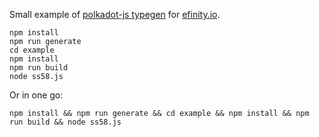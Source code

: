 Small example of [polkadot-js typegen](https://polkadot.js.org/docs/api/start/typescript.user) for [efinity.io](https://polkadot.js.org/apps/?rpc=wss://rpc.efinity.io).

```
npm install
npm run generate
cd example
npm install
npm run build
node ss58.js
```

Or in one go:

```
npm install && npm run generate && cd example && npm install && npm run build && node ss58.js
```
